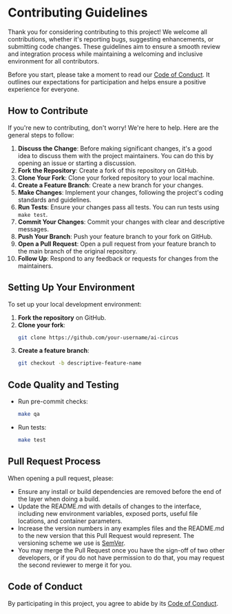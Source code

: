 # Contributing Guidelines

Thank you for considering contributing to this project! We welcome all contributions, whether it's reporting bugs, suggesting enhancements, or submitting code changes. These guidelines aim to ensure a smooth review and integration process while maintaining a welcoming and inclusive environment for all contributors.

Before you start, please take a moment to read our [Code of Conduct](CODE_OF_CONDUCT.md). It outlines our expectations for participation and helps ensure a positive experience for everyone.

## How to Contribute

If you're new to contributing, don't worry! We're here to help. Here are the general steps to follow:

1. **Discuss the Change**: Before making significant changes, it's a good idea to discuss them with the project maintainers. You can do this by opening an issue or starting a discussion.
2. **Fork the Repository**: Create a fork of this repository on GitHub.
3. **Clone Your Fork**: Clone your forked repository to your local machine.
4. **Create a Feature Branch**: Create a new branch for your changes.
5. **Make Changes**: Implement your changes, following the project's coding standards and guidelines.
6. **Run Tests**: Ensure your changes pass all tests. You can run tests using `make test`.
7. **Commit Your Changes**: Commit your changes with clear and descriptive messages.
8. **Push Your Branch**: Push your feature branch to your fork on GitHub.
9. **Open a Pull Request**: Open a pull request from your feature branch to the main branch of the original repository.
10. **Follow Up**: Respond to any feedback or requests for changes from the maintainers.

## Setting Up Your Environment

To set up your local development environment:

1. **Fork the repository** on GitHub.
2. **Clone your fork**:
   ```bash
   git clone https://github.com/your-username/ai-circus
   ```
3. **Create a feature branch**:
   ```bash
   git checkout -b descriptive-feature-name
   ```

## Code Quality and Testing

- Run pre-commit checks:
  ```bash
  make qa
  ```
- Run tests:
  ```bash
  make test
  ```

## Pull Request Process

When opening a pull request, please:

- Ensure any install or build dependencies are removed before the end of the layer when doing a build.
- Update the README.md with details of changes to the interface, including new environment variables, exposed ports, useful file locations, and container parameters.
- Increase the version numbers in any examples files and the README.md to the new version that this Pull Request would represent. The versioning scheme we use is [SemVer](http://semver.org/).
- You may merge the Pull Request once you have the sign-off of two other developers, or if you do not have permission to do that, you may request the second reviewer to merge it for you.

## Code of Conduct

By participating in this project, you agree to abide by its [Code of Conduct](CODE_OF_CONDUCT.md).
